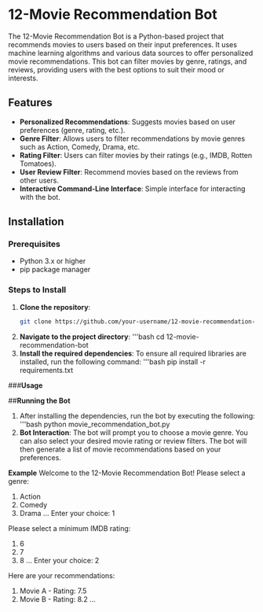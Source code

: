 # 12-Movie Recommendation Bot

The 12-Movie Recommendation Bot is a Python-based project that recommends movies to users based on their input preferences. It uses machine learning algorithms and various data sources to offer personalized movie recommendations. This bot can filter movies by genre, ratings, and reviews, providing users with the best options to suit their mood or interests.

## Features

- **Personalized Recommendations**: Suggests movies based on user preferences (genre, rating, etc.).
- **Genre Filter**: Allows users to filter recommendations by movie genres such as Action, Comedy, Drama, etc.
- **Rating Filter**: Users can filter movies by their ratings (e.g., IMDB, Rotten Tomatoes).
- **User Review Filter**: Recommend movies based on the reviews from other users.
- **Interactive Command-Line Interface**: Simple interface for interacting with the bot.

## Installation

### Prerequisites
- Python 3.x or higher
- pip package manager

### Steps to Install

1. **Clone the repository**:
   ```bash
   git clone https://github.com/your-username/12-movie-recommendation-bot.git
2. **Navigate to the project directory**:
   '''bash
   cd 12-movie-recommendation-bot
3. **Install the required dependencies**: To ensure all required libraries are installed, run the following command:
   '''bash
   pip install -r requirements.txt

###**Usage**

##**Running the Bot**
1. After installing the dependencies, run the bot by executing the following:
   '''bash
   python movie_recommendation_bot.py
2. **Bot Interaction**:
   The bot will prompt you to choose a movie genre.
   You can also select your desired movie rating or review filters.
   The bot will then generate a list of movie recommendations based on your preferences.

**Example**
Welcome to the 12-Movie Recommendation Bot!
Please select a genre: 
1. Action
2. Comedy
3. Drama
...
Enter your choice: 1

Please select a minimum IMDB rating: 
1. 6
2. 7
3. 8
...
Enter your choice: 2

Here are your recommendations:
1. Movie A - Rating: 7.5
2. Movie B - Rating: 8.2
...
